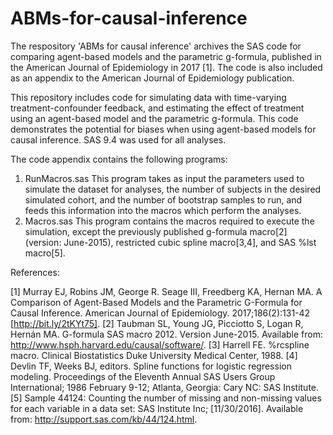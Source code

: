 # ABMs-for-causal-inference
The respository 'ABMs for causal inference' archives the SAS code for comparing agent-based models and the parametric g-formula, published in the American Journal of Epidemiology in 2017 [1]. The code is also included as an appendix to the American Journal of Epidemiology publication. 

This repository includes code for simulating data with time-varying treatment-confounder feedback, and estimating the effect of treatment using an agent-based model and the parametric g-formula. This code demonstrates the potential for biases when using agent-based models for causal inference. SAS 9.4 was used for all analyses. 

The code appendix contains the following programs:
1.	RunMacros.sas
This program takes as input the parameters used to simulate the dataset for analyses, the number of subjects in the desired simulated cohort, and the number of bootstrap samples to run, and feeds this information into the macros which perform the analyses.
2.	Macros.sas 
This program contains the macros required to execute the simulation, except the previously published g-formula macro[2] (version: June-2015), restricted cubic spline macro[3,4], and SAS %lst macro[5].

References:

[1] Murray EJ, Robins JM, George R. Seage III, Freedberg KA, Hernan MA. A Comparison of Agent-Based Models and the Parametric G-Formula for Causal Inference. American Journal of Epidemiology. 2017;186(2):131-42 [http://bit.ly/2tKYt75].
[2]	Taubman SL, Young JG, Picciotto S, Logan R, Hernán MA. G-formula SAS macro 2012. Version June-2015. Available from: http://www.hsph.harvard.edu/causal/software/.
[3] Harrell FE. %rcspline macro. Clinical Biostatistics Duke University Medical Center, 1988.
[4] Devlin TF, Weeks BJ, editors. Spline functions for logistic regression modeling. Proceedings of the Eleventh Annual SAS Users Group International; 1986 February 9-12; Atlanta, Georgia: Cary NC: SAS Institute.
[5] Sample 44124: Counting the number of missing and non-missing values for each variable in a data set: SAS Institute Inc;  [11/30/2016]. Available from: http://support.sas.com/kb/44/124.html.


